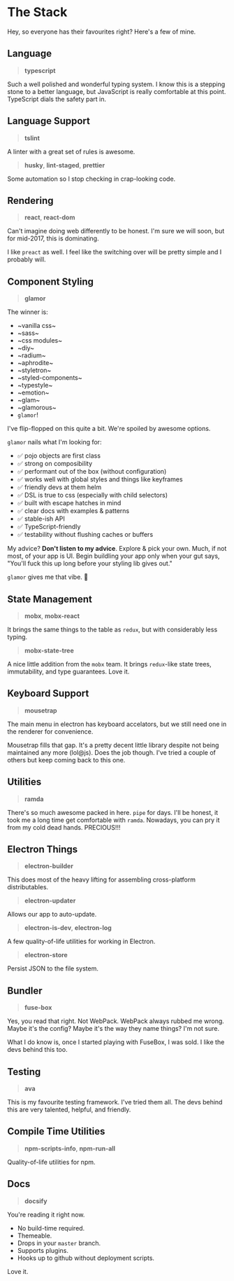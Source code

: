 # The Stack

Hey, so everyone has their favourites right? Here's a few of mine.


## Language

> **typescript**

Such a well polished and wonderful typing system. I know this is a stepping stone to a better language, but JavaScript is really comfortable at this point. TypeScript dials the safety part in.


## Language Support

> **tslint**

A linter with a great set of rules is awesome.

> **husky**, **lint-staged**, **prettier**

Some automation so I stop checking in crap-looking code.


## Rendering

> **react**, **react-dom**

Can't imagine doing web differently to be honest. I'm sure we will soon, but for mid-2017, this is dominating.

I like `preact` as well.  I feel like the switching over will be pretty simple and I probably will.


## Component Styling ##

> **glamor**

The winner is: 

* ~vanilla css~ 
* ~sass~ 
* ~css modules~
* ~diy~
* ~radium~
* ~aphrodite~
* ~styletron~
* ~styled-components~
* ~typestyle~
* ~emotion~
* ~glam~
* ~glamorous~
* `glamor`!

I've flip-flopped on this quite a bit. We're spoiled by awesome options.

`glamor` nails what I'm looking for:

* ✅  pojo objects are first class
* ✅  strong on composibility
* ✅  performant out of the box (without configuration)
* ✅  works well with global styles and things like keyframes
* ✅  friendly devs at them helm
* ✅  DSL is true to css (especially with child selectors)
* ✅  built with escape hatches in mind
* ✅  clear docs with examples & patterns
* ✅  stable-ish API
* ✅  TypeScript-friendly
* ✅  testability without flushing caches or buffers

My advice? **Don't listen to my advice**. Explore & pick your own. Much, if not most, of your app is UI. Begin buildling your app only when your gut says, "You'll fuck this up long before your styling lib gives out."

`glamor` gives me that vibe. 💃


## State Management

> **mobx**, **mobx-react**

It brings the same things to the table as `redux`, but with considerably less typing.

> **mobx-state-tree**

A nice little addition from the `mobx` team. It brings `redux`-like state trees, immutability, and type guarantees. Love it.


## Keyboard Support

> **mousetrap**

The main menu in electron has keyboard accelators, but we still need one in the renderer for convenience.

Mousetrap fills that gap. It's a pretty decent little library despite not being maintained any more (lol@js). Does the job though. I've tried a couple of others but keep coming back to this one.


## Utilities

> **ramda** 

There's so much awesome packed in here. `pipe` for days. I'll be honest, it took me a long time get comfortable with `ramda`. Nowadays, you can pry it from my cold dead hands. PRECIOUS!!!


## Electron Things

> **electron-builder**

This does most of the heavy lifting for assembling cross-platform distributables.

> **electron-updater**

Allows our app to auto-update.

> **electron-is-dev**, **electron-log**

A few quality-of-life utilities for working in Electron.

> **electron-store**

Persist JSON to the file system.


## Bundler

> **fuse-box**

Yes, you read that right. Not WebPack. WebPack always rubbed me wrong. Maybe it's the config? Maybe it's the way they name things? I'm not sure.

What I do know is, once I started playing with FuseBox, I was sold. I like the devs behind this too.


## Testing

> **ava**

This is my favourite testing framework. I've tried them all. The devs behind this are very talented, helpful, and friendly.


## Compile Time Utilities

> **npm-scripts-info**, **npm-run-all**

Quality-of-life utilities for npm.


## Docs

> **docsify**

You're reading it right now.

* No build-time required.
* Themeable.
* Drops in your `master` branch.
* Supports plugins.
* Hooks up to github without deployment scripts.

Love it.
